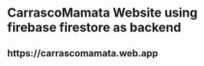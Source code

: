 <h1>CarrascoMamata Website using firebase firestore as backend</h1>
<h2>https://carrascomamata.web.app</h2>
